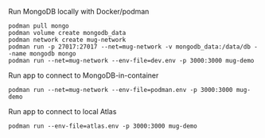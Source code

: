 Run MongoDB locally with Docker/podman
```
podman pull mongo
podman volume create mongodb_data
podman network create mug-network
podman run -p 27017:27017 --net=mug-network -v mongodb_data:/data/db --name mongodb mongo
podman run --net=mug-network --env-file=dev.env -p 3000:3000 mug-demo
```

Run app to connect to MongoDB-in-container
```
podman run --net=mug-network --env-file=podman.env -p 3000:3000 mug-demo
```

Run app to connect to local Atlas
```
podman run --env-file=atlas.env -p 3000:3000 mug-demo
```